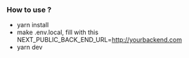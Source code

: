 ### How to use ?

- yarn install
- make .env.local, fill with this NEXT_PUBLIC_BACK_END_URL=http://yourbackend.com
- yarn dev
